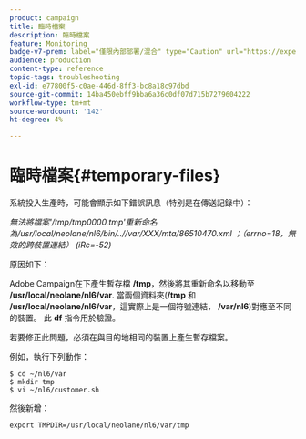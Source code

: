 ```yaml
---
product: campaign
title: 臨時檔案
description: 臨時檔案
feature: Monitoring
badge-v7-prem: label="僅限內部部署/混合" type="Caution" url="https://experienceleague.adobe.com/docs/campaign-classic/using/installing-campaign-classic/architecture-and-hosting-models/hosting-models-lp/hosting-models.html?lang=zh-Hant" tooltip="僅適用於內部部署和混合部署"
audience: production
content-type: reference
topic-tags: troubleshooting
exl-id: e77800f5-c0ae-446d-8ff3-bc8a18c97dbd
source-git-commit: 14ba450ebff9bba6a36c0df07d715b7279604222
workflow-type: tm+mt
source-wordcount: '142'
ht-degree: 4%

---
```


# 臨時檔案{#temporary-files}



系統投入生產時，可能會顯示如下錯誤訊息（特別是在傳送記錄中）：

*無法將檔案&#39;/tmp/tmp0000.tmp&#39;重新命名為/usr/local/neolane/nl6/bin/..//var/XXX/mta/86510470.xml ；（errno=18，無效的跨裝置連結） (iRc=-52)*

原因如下：

Adobe Campaign在下產生暫存檔 **/tmp**，然後將其重新命名以移動至 **/usr/local/neolane/nl6/var**. 當兩個資料夾(**/tmp** 和 **/usr/local/neolane/nl6/var**，這實際上是一個符號連結， **/var/nl6**)對應至不同的裝置。 此 **df** 指令用於驗證。

若要修正此問題，必須在與目的地相同的裝置上產生暫存檔案。

例如，執行下列動作：

```
$ cd ~/nl6/var
$ mkdir tmp
$ vi ~/nl6/customer.sh
```

然後新增：

```
export TMPDIR=/usr/local/neolane/nl6/var/tmp 
```
